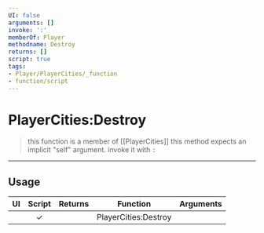 ```yaml
---
UI: false
arguments: []
invoke: ':'
memberOf: Player
methodname: Destroy
returns: []
script: true
tags:
- Player/PlayerCities/_function
- function/script
---
```

# PlayerCities:Destroy
> this function is a member of [[PlayerCities]]
> this method expects an implicit "self" argument. invoke it with `:`
-----
## Usage
|  UI | Script | Returns | Function | Arguments |
|:---:|:------:|-------:|:--------:|:---------|
| |✓||PlayerCities:Destroy||
